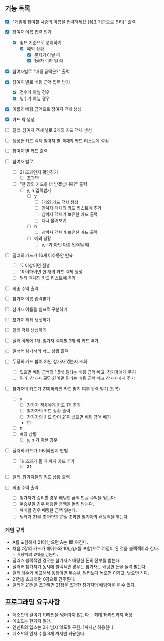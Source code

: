 
## 기능 목록

- [x]  "게임에 참여할 사람의 이름을 입력하세요.(쉼표 기준으로 분리)" 출력
- [x]  참여자 이름 입력 받기
    - [x]  쉼표 기준으로 분리하기
        - [x] 예외 상황
            - [x] 문자가 아닐 때
            - [x] 1글자 이하 일 때 
- [x]  참여자별로 "배팅 금액은?" 출력
- [x]  참여자 별로 배팅 금액 입력 받기
    - [x] 정수가 아닐 경우
    - [x] 양수가 아닐 경우
- [x]  이름과 베팅 금액으로 참여자 객체 생성
- [x]  카드 덱 생성
- [ ]  딜러, 참여자 객체 별로 2개의 카드 객체 생성
- [ ]  생성한 카드 객체 참여자 별 객체의 카드 리스트에 설정
- [ ]  참여자 별 카드 출력
- [ ]  참여자 별로
    - [ ]  21 초과인지 확인하기
        - [ ]  초과면
    - [ ]  "한 장의 카드를 더  받겠습니까?" 출력
        - [ ]  y, n 입력받기
            - [ ]  y
                - [ ]  1개의 카드 객체 생성
                - [ ]  참여자 객체의 카드 리스트에 추가
                - [ ]  참여자 객체가 보유한 카드 출력
                - [ ]  다시 물어보기
            - [ ]  n
                - [ ]  참여자 객체가 보유한 카드 출력
            - [ ]  예외 상황
                - [ ]  y, n가 아닌 다른 입력일 때
- [ ]  딜러의 카드가 16개 이하동안 반복
    - [ ]  17 이상이면 진행
    - [ ]  16 이하이면 한 개의 카드 객체 생성
    - [ ]  딜러 객체의 카드 리스트에 추가
- [ ]  최종 수익 출력

- [ ]  참가자 이름 입력받기
- [ ]  참가자 이름을 쉼표로 구분하기
- [ ]  참가자 객체 생성하기
- [ ]  딜러 객체 생성하기
- [ ]  딜러 객체에 1개, 참가자 객체별 2개 씩 카드 추가
- [ ]  딜러와 참가자의 카드 상황 출력
- [ ]  두장의 카드 합이 21인 참가자 있는지 조회
    - [ ]  있으면 베팅 금액의 1.5배 딜러는 배팅 금액 빼고, 참가자에게 주기
    - [ ]  딜러, 참가자 모두 21이면 딜러는 배팅 금액 빼고 참가자에게 주기
- [ ]  참가자의 카드가 21이하라면 카드 받기 여부 입력 받기 (반복)
    - [ ]  y
        - [ ]  참가자 객체에게 카드 1개 추가
        - [ ]  참가자의 카드 상황 출력
        - [ ]  참가자의 카드 합이 21이 넘으면 배팅 금액 빼기
        - [ ]  
    - [ ]  n
    - [ ]  예외 상황
        - [ ]  y, n 가 아닐 경우

- [ ]  딜러의 카드가 16이하인지 판별
    - [ ]  16 초과가 될 때 까지 카드 추가
        - [ ]  21
- [ ]  딜러, 참가자들의 카드 상황 출력
- [ ]  최종 수익 출력
    - [ ]  참가자가 승리할 경우 배팅한 금액 만큼 수익을 얻는다.
    - [ ]  무승부일 경우 배팅한 금액을 돌려 받는다.
    - [ ]  패배할 경우 배팅한 금액 잃는다.
    - [ ]  딜러가 21을 초과하면 21점 초과한 참가자의 배팅액을 얻는다.

### 게임 규칙

- A를 포함해서 21이 넘으면 A는 1로 여긴다.
- 처음 2장의 카드가 에이스와 10(j,q,k를 포함)으로 21점이 된 것을 블랙잭이라 한다. = 배팅액의 2배를 얻는다.
- 딜러가 블랙잭인 경우는 참가자가 배팅한 돈의 전부를 받는다.
- 딜러와 참가자가 동시에 블랙잭인 경우는 참가자는 배팅한 돈을 돌려 받는다.
- 딜러 점수와 비교해서 동점이면 무승부, 딜러보다 높으면 이기고, 낮으면 진다.
- 21점을 초과하면 0점으로 간주된다.
- 딜러가 21점을 초과하면 21점을 초과한 참가자의 배팅액을 딸 수 있다.

## 프로그래밍 요구사항

- 메소드의 길이가 10라인을 넘어가지 않는다. - 최대 15라인까지 허용
- 메소드는 한가지 일만.
- 인덴트의 뎁스는 2가 넘지 않도록 구현. 1까지만 허용한다.
- 메소드의 인자 수를 3개 까지만 허용한다.